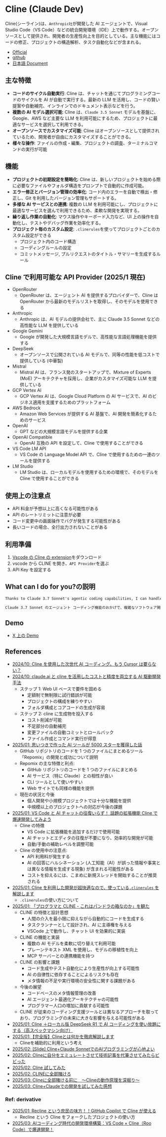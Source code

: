 # Cline (Claude Dev)

Cline(シーライン)は、`Anthropic社`が開発した AI エージェントで、Visual Studio Code（VS Code）などの統合開発環境（IDE）上で動作する。オープンソースとして提供され、開発者の生産性向上を目的としている。主な機能にはコードの修正、プロジェクトの構造解析、タスク自動化などが含まれる。

- [Official](https://cline.bot/)
- [github](https://github.com/cline/cline)
- [日本語 Document](https://github.com/cline/cline/blob/main/locales/ja/README.md)

## 主な特徴

- **コードのサイクル自動実行**: Cline は、チャットを通じてプログラミングコードのサイクルを AI が自動で実行する。最新の LLM を活用し、コードの賢い提案や自動補完、インラインでのドキュメント表示などを行う。
- **複数の AI モデル選択可能**: Cline は、`Claude 3.5 Sonnet` モデルを基盤に、Google、AWS など主要な LLM を利用可能にするため、プロジェクトに最適なサービスを選択して利用できる。
- **オープンソースでカスタマイズ可能**: Cline はオープンソースとして提供されているため、開発者が自由にカスタマイズすることができる。
- **様々な操作**: ファイルの作成・編集、プロジェクトの調査、ターミナルコマンドの実行が可能

## 機能

- **プロジェクトの初期設定を簡略化**: Cline は、新しいプロジェクトを始める際に必要なファイルやフォルダ構造をプロンプトで自動的に作成可能。
- **エラー修正とバージョン管理の効率化**: コード内のエラーを自動で検出・修正し、Git を利用したバージョン管理もサポートする。
- **多様な AI サービスとの連携**: 複数の LLM を利用可能にし、プロジェクトに最適なサービスを選んで利用できるため、柔軟な開発を実現する。
- **繰り返し作業の自動化**: マウス操作やキーボード入力など、UI 上の操作を自動化し、テストやデバッグ作業を効率化する。
- **プロジェクト毎のカスタム設定**: `.clinerules`を使ってプロジェクトごとのカスタム設定ができる
  - プロジェクト内のコード構造
  - コーディングルールの設定
  - コミットメッセージ, プルリクエストのタイトル・サマリーを生成するルール

## Cline で利用可能な API Provider (2025/1 現在)

- OpenRouter
  - OpenRouter は、エージェント AI を提供するプロバイダーで、Cline は OpenRouter から最新のモデルリストを取得し、そのモデルを使用できる
- Anthropic
  - Anthropic は、AI モデルの提供会社で、主に Claude 3.5 Sonnet などの高性能な LLM を提供している
- Google Gemini
  - Google が開発した大規模言語モデルで、高性能な言語処理機能を提供する
- DeepSeek
  - オープンソースで公開されている AI モデルで、同等の性能を低コストで提供している (中華製)
- Mistral
  - Mistral AI は、フランス発のスタートアップで、Mixture of Experts (MoE) アーキテクチャを採用し、企業がカスタマイズ可能な LLM を提供している
- GCP Vertex AI
  - GCP Vertex AI は、Google Cloud Platform の AI サービスで、AI のビジネス適用を支援するためのプラットフォーム
- AWS Bedrock
  - Amazon Web Services が提供する AI 基盤で、AI 開発を簡素化するためのサービス
- OpenAI
  - GPT などの大規模言語モデルを提供する企業
- OpenAI Compatible
  - OpenAI 互換の API を設定して、Cline で使用することができる
- VS Code LM API
  - VS Code の Language Model API で、Cline で使用するための一連のツールを提供する
- LM Studio
  - LM Studio は、ローカルモデルを使用するための環境で、そのモデルを Cline で使用することができる

## 使用上の注意点

- API 料金が予想以上に高くなる可能性がある
- API のレートリミットに注意が必要
- コード変更中の画面操作でバグが発生する可能性がある
- 長いコードの場合、全行出力されないことがある

## 利用準備

1. [Vscode の Cline の extension](https://marketplace.visualstudio.com/items?itemName=saoudrizwan.claude-dev)をダウンロード
2. vscode から CLINE を開き、`API Provider`を選ぶ
3. API Key を設定する

## What can I do for you?の説明

```txt
Thanks to Claude 3.7 Sonnet's agentic coding capabilities, I can handle complex software development tasks step-by-step. With tools that let me create & edit files, explore complex projects, use the browser, and execute terminal commands (after you grant permission), I can assist you in ways that go beyond code completion or tech support. I can even use MCP to create new tools and extend my own capabilities.

Claude 3.7 Sonnet のエージェント コーディング機能のおかげで、複雑なソフトウェア開発タスクを段階的に処理できます。ファイルの作成と編集、複雑なプロジェクトの調査、ブラウザーの使用、ターミナル コマンドの実行 (許可後) ができるツールにより、コード補完やテクニカル サポートを超えた方法でお客様を支援できます。MCP を使用して新しいツールを作成し、独自の機能を拡張することもできます。
```

## Demo

- [X 上の Demo](https://x.com/sdrzn/status/1881761978986934582)

## References

- [2024/10: Cline を使用した次世代 AI コーディング。もう Cursor は要らない？](https://qiita.com/noshut/items/0c1de89c766106b204a8)
- [2024/10: claude.ai と cline を活用したコストと精度を両立する AI 駆動開発手法](https://zenn.dev/sunwood_ai_labs/articles/ai-driven-development-cost-accuracy)
  - ステップ 1: Web UI ベースで要件を固める
    - 定額制で無制限に試行錯誤が可能
    - プロジェクトの構成を練りやすい
    - フォルダ構成とコアコードの生成が容易
  - ステップ 2: cline に生成物を投入する
    - コスト削減が可能
    - 不足部分の自動補完
    - 変更ファイルの自動コミットとロールバック
    - ファイル作成とコマンド実行が得意
- [2025/01: 思いつきで作った AI ツールが 5000 スターを獲得した話](https://zenn.dev/yamadashy/articles/ai-tool-repomix-5000-star)
  - GitHub リポジトリのコードを 1 つのファイルにまとめるツール「Repomix」の開発と成功について説明
  - Repomix の主な特徴と利点:
    - GitHub リポジトリのコードを 1 つのファイルにまとめる
    - AI サービス（特に Claude）との相性が良い
    - CLI ツールとして使いやすい
    - Web サイトでも同様の機能を提供
  - 現在の状況と今後
    - 個人開発や小規模プロジェクトでは十分な機能を提供
    - 中規模以上のプロジェクトへの対応が今後の課題
- [2025/01: VS Code と AI チャットの往復いらず！ 話題の拡張機能 Cline で爆速開発してみよう](https://qiita.com/minorun365/items/b2990a7228e8cc4ed025)
  - Cline の特徴
    - VS Code に拡張機能を追加するだけで使用可能
    - AI チャットとエディタの往復が不要になり、効率的な開発が可能
    - 自動/手動の補助レベルを調整可能
  - Cline の使用中の注意点:
    - API 利用料が発生する
    - AI の回答にハルシネーション (人工知能（AI）が誤った情報や事実とは異なる情報を生成する現象) が含まれる可能性がある
    - コストを抑えるには、こまめに新規スレッドを開始することが推奨される
- [2025/01: Cline を利用した開発が超快適なので、使っている`.clinerules` を解説します](https://zenn.dev/berry_blog/articles/c72564d4d89926)
  - `.clinerules`の使い方について
- [2025/01: 「プログラマと CLINE - これはパンドラの箱なのか」を観た](https://laiso.hatenablog.com/entry/2025/01/27/125645)
  - CLINE の特徴と設計思想
    - 人間の介入を最小限に抑えながら自動的にコードを生成する
    - タスクランナーとして設計され、AI に主導権を与える
    - VSCode 上で動作し、チャット UI を効果的に実装
  - CLINE の機能と実装
    - 複数の AI モデルを柔軟に切り替えて利用可能
    - プレーンテキスト XML を使用し、モデルの移植性を向上
    - MCP サーバーとの連携機能を持つ
  - CLINE の影響と課題
    - コード生成やテスト自動化により生産性が向上する可能性
    - AI の自律性に依存することによるリスクも存在
    - メタ情報の不足や実行環境の安全性に関する課題がある
  - 今後の展望
    - コードベースのメタ情報管理の改善
    - AI エージェント最適化アーキテクチャの可能性
    - プログラマー人口の増加に貢献する可能性
  - CLINE が従来のコーディング支援ツールとは異なるアプローチを取っており、プログラミングの未来に大きな影響を与える可能性がある
- [2025/01: Cline ＋ローカル版 DeepSeek R1 で AI コーディングを使い放題にする（高スペックマシン向け）](https://note.com/cppp_cpchan/n/n92c7795f5939)
- [2025/01:【完全版】Clineとは何かを徹底解説します](https://zenn.dev/aimasaou/articles/d5dfb5a5382440)
  - Clineを補助的に利用という考え
- [2025/02: [Slide] Cline+Claude SonnetでのAIプログラミングが心地よい](https://speakerdeck.com/tomohisa/cline-plus-claude-sonnetdenoaipuroguramingugaxin-di-yoi)
- [2025/02: Clineに自分をエミュレートさせて技術記事を代筆させてみたらビビった](https://zenn.dev/mizchi/articles/auto-mizchi-writer)
- [2025/02: Cline 試してみた](https://voluntas.ghost.io/try-cline/)
- [2025/02: CLINEに全部賭けろ](https://zenn.dev/mizchi/articles/all-in-on-cline)
- [2025/03: Clineに全部賭ける前に　〜Clineの動作原理を深掘り〜](https://zenn.dev/codeciao/articles/6d0a83e234a34a)
- [2025/03: Cline+Claudeでの開発を試してみた感想](https://zenn.dev/razokulover/articles/768337f838a110)

### Ref: derivative

- [2025/01: Recline という庶民の味方！！GitHub Copilot で Cline が使える](https://sitochablog.pages.dev/posts/recline/)
  - Recline という Cline をフォークしたプロジェクトの使い方
- [2025/03: AIコーディング時代の開発環境構築：VS Code × Cline（Roo Code）で爆速開発！](https://zenn.dev/mkj/articles/cf8536923d9cd7)
